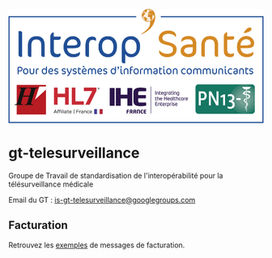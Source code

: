 ![InteropSanté](images/interopsante.jpg)

# gt-telesurveillance
Groupe de Travail de standardisation de l'interopérabilité pour la télésurveillance médicale

Email du GT :	[is-gt-telesurveillance@googlegroups.com](is-gt-telesurveillance@googlegroups.com )

## Facturation

Retrouvez les [exemples](exemples/) de messages de facturation.